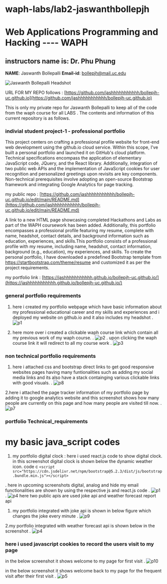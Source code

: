 # waph-labs/lab2-jaswanthbollepjh
# Web Applications Programming and Hacking ---- WAPH
## instructors name is: Dr. Phu Phung
**NAME**: Jaswanth Bollepalli
**Email-id**: bollepjh@mail.uc.edu 

![Jaswanth Bollepalli Headshot](images/jashheadshot.jpeg)

 URL FOR MY REPO follows : [https://github.com/jashhhhhhhhhhh/bollepjh-uc.github.io](https://github.com/jashhhhhhhhhhh/bollepjh-uc.github.io)

This is only my private repo for Jaswanth Bollepalli to keep all of the code from the waph course for all LABS . The contents and information of this current repository is as follows.

### indivial student project-1 - professional portfolio 
This project centers on crafting a professional profile website for front-end web development using the github.io cloud service. Within this scope, I've built a personal portfolio and launched it on GitHub's cloud platform. Technical specifications encompass the application of elementary JavaScript code, JQuery, and the React library. Additionally, integration of two public web APIs and the implementation of JavaScript cookies for user recognition and personalized greetings upon revisits are key components. Non-technical prerequisites involve adopting an open-source Bootstrap framework and integrating Google Analytics for page tracking.

my public repo : [https://github.com/jashhhhhhhhhhh/bollepjh-uc.github.io/edit/main/README.md](https://github.com/jashhhhhhhhhhh/bollepjh-uc.github.io/edit/main/README.md)


A link to a new HTML page showcasing completed Hackathons and Labs as part of the WAPH coursework has been added. Additionally, this portfolio encompasses a professional profile featuring my resume, complete with name, headshot, contact details, and background information such as education, experiences, and skills.This portfolio consists of a professional profile with my resume, including name, headshot, contact information, background (e.g., education), my experiences, and skills. To create the personal portfolio, I have downloaded a predefined Bootstrap template from https://startbootstrap.com/theme/resume and customized it as per the project requirements.


my portfolio link : [https://jashhhhhhhhhhh.github.io/bollepjh-uc.github.io/](https://jashhhhhhhhhhh.github.io/bollepjh-uc.github.io/)

### general portfolio requirements 
 1. here i created my portfolio webpage which have basic information about my professional educational career and my skills and experiences and i deployed my website on github.io and it also includes my headshot
.
![p1](labReports/p1.png)

 2. here more over i created a clickable waph course link which contain all my previous work of my waph course.
.
![p2](labReports/p2.png)
.
upon clicking the waph course link it will redirect to all my course work
.
![p3](labReports/p3.png)

### non technical portfolio requirements 
1. here i attached css and bootstrap direct links to get good responsive websites pages having many funtionalities such as adding my social media links and its also have a stack containging various clickable links with good visuals.
.
![p8](labReports/p8.png)

2.here i attached the page tracker information of my portfolio page by adding it to google analytics website and this screenshot shows how many people are currently on this page and how many people are visited till now.
.
![p7](labReports/p7.png)

### portfolio Technical_requirements
# my basic java_script codes
1. my portfolio digital clock : here i used react.js code to show digital clock. in this screenshot digital clock is shown below the dynamic weather icon.
code c ```<script src="https://cdn.jsdelivr.net/npm/bootstrap@5.2.3/dist/js/bootstrap.bundle.min.js"></script>```

. 
here in upcoming screenshots digital, analog and hide my email functionalities are shown by using the respective js and react.js code
.
![p1](labReports/p1.png)
.
![p4](labReports/p4.png)
here two public apis are used joke api and weather forecast report api 
1. my portfolio integrated with joke api is shown in below figure which changes the joke every minute
.
![p9](labReports/p9.png)

2.my portfolio integrated with weather forecast api is shown below in the screenshot 
.
![p4](labReports/p4.png)

### here i used javascript cookies to record the users visit to my page 
in the below screenshot it shows welcome to my page for first visit
.
![p10](labReports/p10.png)

in the below screenshot it shows welcome back to my page for the frequent visit after their first visit 
.
![p5](labReports/p5.png)










